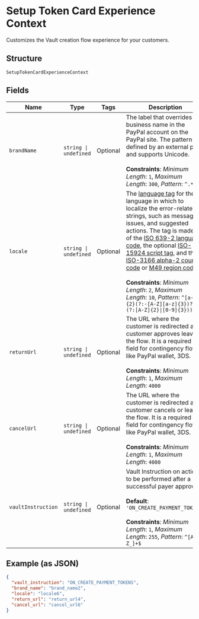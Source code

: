 
# Setup Token Card Experience Context

Customizes the Vault creation flow experience for your customers.

## Structure

`SetupTokenCardExperienceContext`

## Fields

| Name | Type | Tags | Description |
|  --- | --- | --- | --- |
| `brandName` | `string \| undefined` | Optional | The label that overrides the business name in the PayPal account on the PayPal site. The pattern is defined by an external party and supports Unicode.<br><br>**Constraints**: *Minimum Length*: `1`, *Maximum Length*: `300`, *Pattern*: `^.*$` |
| `locale` | `string \| undefined` | Optional | The [language tag](https://tools.ietf.org/html/bcp47#section-2) for the language in which to localize the error-related strings, such as messages, issues, and suggested actions. The tag is made up of the [ISO 639-2 language code](https://www.loc.gov/standards/iso639-2/php/code_list.php), the optional [ISO-15924 script tag](https://www.unicode.org/iso15924/codelists.html), and the [ISO-3166 alpha-2 country code](/api/rest/reference/country-codes/) or [M49 region code](https://unstats.un.org/unsd/methodology/m49/).<br><br>**Constraints**: *Minimum Length*: `2`, *Maximum Length*: `10`, *Pattern*: `^[a-z]{2}(?:-[A-Z][a-z]{3})?(?:-(?:[A-Z]{2}\|[0-9]{3}))?$` |
| `returnUrl` | `string \| undefined` | Optional | The URL where the customer is redirected after customer approves leaves the flow. It is a required field for contingency flows like PayPal wallet, 3DS.<br><br>**Constraints**: *Minimum Length*: `1`, *Maximum Length*: `4000` |
| `cancelUrl` | `string \| undefined` | Optional | The URL where the customer is redirected after customer cancels or leaves the flow. It is a required field for contingency flows like PayPal wallet, 3DS.<br><br>**Constraints**: *Minimum Length*: `1`, *Maximum Length*: `4000` |
| `vaultInstruction` | `string \| undefined` | Optional | Vault Instruction on action to be performed after a successful payer approval.<br><br>**Default**: `'ON_CREATE_PAYMENT_TOKENS'`<br><br>**Constraints**: *Minimum Length*: `1`, *Maximum Length*: `255`, *Pattern*: `^[A-Z_]+$` |

## Example (as JSON)

```json
{
  "vault_instruction": "ON_CREATE_PAYMENT_TOKENS",
  "brand_name": "brand_name2",
  "locale": "locale6",
  "return_url": "return_url4",
  "cancel_url": "cancel_url6"
}
```


